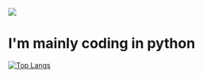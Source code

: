 ![](https://i.pinimg.com/originals/1e/2b/70/1e2b70c706bac361b56f9d37a9008575.gif)<br>
# I'm mainly coding in python<br>
[![Top Langs](https://github-readme-stats.vercel.app/api/top-langs/?username=leaf48&langs_count=8)](https://www.youtube.com/watch?v=dQw4w9WgXcQ)<br>

